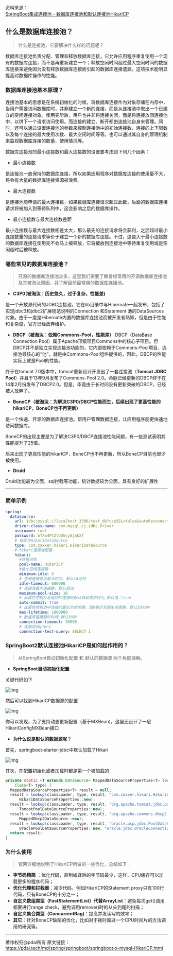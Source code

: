 资料来源：<br/>
[SpringBoot集成连接池 - 数据库连接池和默认连接池HikariCP](https://pdai.tech/md/spring/springboot/springboot-x-mysql-HikariCP.html)



## 什么是数据库连接池？

> 什么是连接池，它要解决什么样的问题呢？

数据库连接池负责分配、管理和释放数据库连接，它允许应用程序重复使用一个现有的数据库连接，而不是再重新建立一个；释放空闲时间超过最大空闲时间的数据库连接来避免因为没有释放数据库连接而引起的数据库连接遗漏。这项技术能明显提高对数据库操作的性能。

###  数据库连接池基本原理？

连接池基本的思想是在系统初始化的时候，将数据库连接作为对象存储在内存中，当用户需要访问数据库时，并非建立一个新的连接，而是从连接池中取出一个已建立的空闲连接对象。使用完毕后，用户也并非将连接关闭，而是将连接放回连接池中，以供下一个请求访问使用。而连接的建立、断开都由连接池自身来管理。同时，还可以通过设置连接池的参数来控制连接池中的初始连接数、连接的上下限数以及每个连接的最大使用次数、最大空闲时间等等。也可以通过其自身的管理机制来监视数据库连接的数量、使用情况等。

数据库连接池的最小连接数和最大连接数的设置要考虑到下列几个因素：

- 最小连接数

是连接池一直保持的数据库连接，所以如果应用程序对数据库连接的使用量不大，将会有大量的数据库连接资源被浪费。

- 最大连接数

是连接池能申请的最大连接数，如果数据库连接请求超过此数，后面的数据库连接请求将被加入到等待队列中，这会影响之后的数据库操作。

- 最小连接数与最大连接数差距

最小连接数与最大连接数相差太大，那么最先的连接请求将会获利，之后超过最小连接数量的连接请求等价于建立一个新的数据库连接。不过，这些大于最小连接数的数据库连接在使用完不会马上被释放，它将被放到连接池中等待重复使用或是空闲超时后被释放。

### 哪些常见的数据库连接池？

> 开源的数据库连接池众多，这里我们需要了解曾经常用的开源数据库连接池及其被淘汰原因，并了解目前最常用的数据库连接池。

- **C3P0(被淘汰：历史悠久，过于复杂，性能差)**

是一个开放源代码的JDBC连接池，它在lib目录中与Hibernate一起发布，包括了实现jdbc3和jdbc2扩展规范说明的Connection 和Statement 池的DataSources 对象。由于一度是Hibernate内置的数据库连接池而被开发者熟知，但是由于性能和复杂度，官方已经放弃维护。

- **DBCP（被淘汰：依赖Commons-Pool，性能差）** DBCP（DataBase Connection Pool）属于Apache顶级项目Commons中的核心子项目。但DBCP并不是独立实现连接池功能的，它内部依赖于Commons-Pool项目，连接池最核心的“池”，就是由Commons-Pool组件提供的，因此，DBCP的性能实际上就是Pool的性能。

终于在tomcat 7.0版本中，tomcat重新设计开发出了一套连接池（**Tomcat JDBC Pool**）并且于13年9月发布了Commons-Pool 2.0。命脉已经更新的DBCP终于在14年2月份发布了DBCP2.0。但是，毕竟由于长时间没有更新突破的DBCP，已经被人放弃了。

- **BoneCP（被淘汰：为解决C3P0/DBCP性能而生，后续出现了更高性能的hikariCP，BoneCP也不再更新）**

是一个快速、开源的数据库连接池。帮用户管理数据连接，让应用程序能更快速地访问数据库。

BoneCP的出现主要是为了解决C3P0/DBCP连接池性能问题，有一些测试表明其性能提升了25倍。

后来出现了更高性能的hikariCP，BoneCP也不再更新，所以BoneCP目前也很少被使用。

- **Druid**

Druid功能最为全面，sql拦截等功能，统计数据较为全面，具有良好的扩展性

------

### 简单示例

```yaml
spring:
  datasource:
    url: jdbc:mysql://localhost:3306/test_db?useSSL=false&autoReconnect=true&characterEncoding=utf8
    driver-class-name: com.mysql.cj.jdbc.Driver
    username: root
    password: bfXa4Pt2lUUScy8jakXf
    # 指定为HikariDataSource
    type: com.zaxxer.hikari.HikariDataSource
    # hikari连接池配置
    hikari:
      #连接池名
      pool-name: HikariCP
      #最小空闲连接数
      minimum-idle: 5
      # 空闲连接存活最大时间，默认10分钟
      idle-timeout: 600000
      # 连接池最大连接数，默认是10
      maximum-pool-size: 10
      # 此属性控制从池返回的连接的默认自动提交行为,默认值：true
      auto-commit: true
      # 此属性控制池中连接的最长生命周期，值0表示无限生命周期，默认30分钟
      max-lifetime: 1800000
      # 数据库连接超时时间,默认30秒
      connection-timeout: 30000
      # 连接测试query
      connection-test-query: SELECT 1

```

### SpringBoot2默认连接池HikariCP是如何起作用的？

> 从SpringBoot自动初始化配置 和 默认的数据源 两个角度理解。

- **SpringBoot自动初始化配置**

关键代码如下

![img](img/springboot-hikari-1.png)

然后可以找到HikariCP数据源的配置

![img](img/springboot-hikari-2.png)

你可以发现，为了支持动态更新配置（基于MXBean)，这里还设计了一层HikariConfigMXBean接口

- **为什么说是默认的数据源呢**？

首先，springboot-starter-jdbc中默认加载了Hikari

![img](img/springboot-hikari-3.png)

其次，在配置初始化或者加载时都是第一个被加载的

~~~~java
private static <T extends DataSource> MappedDataSourceProperties<T> lookupPooled(ClassLoader classLoader,
    Class<T> type) {
  MappedDataSourceProperties<T> result = null;
  result = lookup(classLoader, type, result, "com.zaxxer.hikari.HikariDataSource",
      HikariDataSourceProperties::new);
  result = lookup(classLoader, type, result, "org.apache.tomcat.jdbc.pool.DataSource",
      TomcatPoolDataSourceProperties::new);
  result = lookup(classLoader, type, result, "org.apache.commons.dbcp2.BasicDataSource",
      MappedDbcp2DataSource::new);
  result = lookup(classLoader, type, result, "oracle.ucp.jdbc.PoolDataSourceImpl",
      OraclePoolDataSourceProperties::new, "oracle.jdbc.OracleConnection");
  return result;
}

~~~~

### 为什么使用


> 官网详细地说明了HikariCP所做的一些优化，总结如下：

- **字节码精简** ：优化代码，直到编译后的字节码最少，这样，CPU缓存可以加载更多的程序代码；
- **优化代理和拦截器**：减少代码，例如HikariCP的Statement proxy只有100行代码，只有BoneCP的十分之一；
- **自定义数组类型（FastStatementList）代替ArrayList**：避免每次get()调用都要进行range check，避免调用remove()时的从头到尾的扫描；
- **自定义集合类型（ConcurrentBag)**：提高并发读写的效率；
- **其它**：针对BoneCP缺陷的优化，比如对于耗时超过一个CPU时间片的方法调用的研究等。

------

著作权归@pdai所有 原文链接：https://pdai.tech/md/spring/springboot/springboot-x-mysql-HikariCP.html